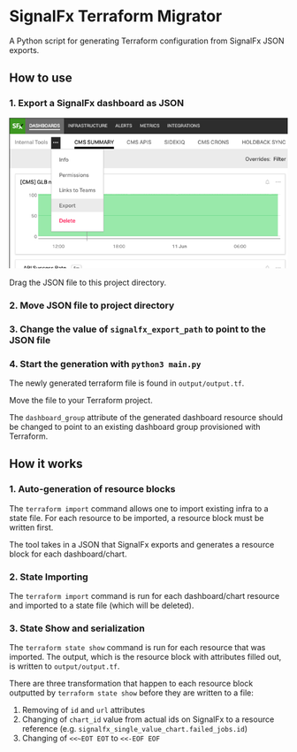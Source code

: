 # SignalFx Terraform Migrator

A Python script for generating Terraform configuration from SignalFx JSON exports.

## How to use

### 1. Export a SignalFx dashboard as JSON

![export as json](./docs/export_button.png)

Drag the JSON file to this project directory.

### 2. Move JSON file to project directory

### 3. Change the value of `signalfx_export_path` to point to the JSON file

### 4. Start the generation with `python3 main.py`

The newly generated terraform file is found in `output/output.tf`.

Move the file to your Terraform project.

The `dashboard_group` attribute of the generated dashboard resource should be changed to point to an existing dashboard group provisioned with Terraform.

## How it works

### 1. Auto-generation of resource blocks

The `terraform import` command allows one to import existing infra to a state file. For each resource to be imported, a resource block must be written first.

The tool takes in a JSON that SignalFx exports and generates a resource block for each dashboard/chart.

### 2. State Importing

The `terraform import` command is run for each dashboard/chart resource and imported to a state file (which will be deleted).

### 3. State Show and serialization

The `terraform state show` command is run for each resource that was imported. The output, which is the resource block with attributes filled out, is written to `output/output.tf`.

There are three transformation that happen to each resource block outputted by `terraform state show` before they are written to a file:

1. Removing of `id` and `url` attributes
2. Changing of `chart_id` value from actual ids on SignalFx to a resource reference (e.g. `signalfx_single_value_chart.failed_jobs.id`)
3. Changing of `<<~EOT EOT` to `<<-EOF EOF`

